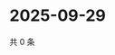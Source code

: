 # 2025-09-29

共 0 条

<!-- BEGIN ZHIHUQUESTIONS -->
<!-- 最后更新时间 Mon Sep 29 2025 03:07:33 GMT+0800 (China Standard Time) -->

<!-- END ZHIHUQUESTIONS -->
